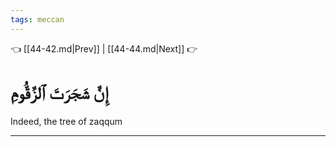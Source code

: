 ```yaml
---
tags: meccan
---
```


👈 [[44-42.md|Prev]] | [[44-44.md|Next]] 👉

# إِنَّ شَجَرَتَ ٱلزَّقُّومِ

Indeed, the tree of zaqqum

---


